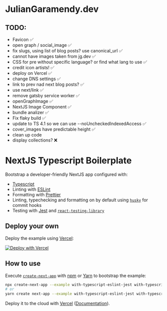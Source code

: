 # JulianGaramendy.dev

## TODO:

- Favicon ✅
- open graph / social_image ✅
- fix slugs, using list of blog posts? use canonical_url ✅
- cannot have images taken from jg.dev ✅
- CSS for pre without specific language? or find what lang to use ✅
- credit icon artists! ✅
- deploy on Vercel ✅
- change DNS settings ✅
- link to prev nad next blog posts? ✅
- use next/link ✅
- remove gatsby service worker ✅
- openGraphImage ✅
- NextJS Image Component ✅
- bundle analizer ✅
- Fix flaky build ✅
- update to TS 4.1 so we can use --noUncheckedIndexedAccess ✅
- cover_images have predictable height ✅
- clean up code
- display collections? ❌

# NextJS Typescript Boilerplate

Bootstrap a developer-friendly NextJS app configured with:

- [Typescript](https://www.typescriptlang.org/)
- Linting with [ESLint](https://eslint.org/)
- Formatting with [Prettier](https://prettier.io/)
- Linting, typechecking and formatting on by default using [`husky`](https://github.com/typicode/husky) for commit hooks
- Testing with [Jest](https://jestjs.io/) and [`react-testing-library`](https://testing-library.com/docs/react-testing-library/intro)

## Deploy your own

Deploy the example using [Vercel](https://vercel.com):

[![Deploy with Vercel](https://vercel.com/button)](https://vercel.com/import/project?template=https://github.com/vercel/next.js/tree/canary/examples/with-typescript-eslint-jest)

## How to use

Execute [`create-next-app`](https://github.com/vercel/next.js/tree/canary/packages/create-next-app) with [npm](https://docs.npmjs.com/cli/init) or [Yarn](https://yarnpkg.com/lang/en/docs/cli/create/) to bootstrap the example:

```bash
npx create-next-app --example with-typescript-eslint-jest with-typescript-eslint-jest-app
# or
yarn create next-app --example with-typescript-eslint-jest with-typescript-eslint-jest-app
```

Deploy it to the cloud with [Vercel](https://vercel.com/import?filter=next.js&utm_source=github&utm_medium=readme&utm_campaign=next-example) ([Documentation](https://nextjs.org/docs/deployment)).
